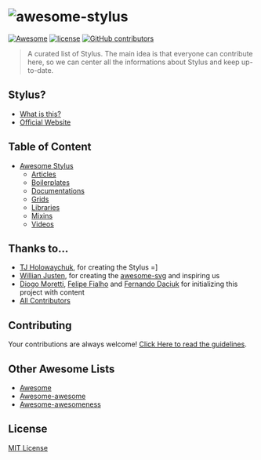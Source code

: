 # ![awesome-stylus](https://rawgit.com/diogomoretti/awesome-stylus/master/logo.svg)

[![Awesome](https://cdn.rawgit.com/sindresorhus/awesome/d7305f38d29fed78fa85652e3a63e154dd8e8829/media/badge.svg)](https://github.com/sindresorhus/awesome)
[![license](https://img.shields.io/github/license/diogomoretti/awesome-stylus.svg)](./license.md)
[![GitHub contributors](https://img.shields.io/github/contributors/diogomoretti/awesome-stylus.svg)](https://github.com/diogomoretti/awesome-stylus/graphs/contributors)

> A curated list of Stylus. The main idea is that everyone can contribute here, so we can center all the informations about Stylus and keep up-to-date.

## Stylus?

- [What is this?](https://en.wikipedia.org/wiki/Stylus_(stylesheet_language))
- [Official Website](http://stylus-lang.com)

## Table of Content
- [Awesome Stylus](#table-of-content)
  - [Articles](topics/articles.md)
  - [Boilerplates](topics/boilerplates.md)
  - [Documentations](topics/documentations.md)
  - [Grids](topics/grids.md)
  - [Libraries](topics/libraries.md)
  - [Mixins](topics/mixins.md)
  - [Videos](topics/videos.md)

## Thanks to...

* [TJ Holowaychuk](https://github.com/tj), for creating the Stylus =]
* [Willian Justen](https://github.com/willianjusten), for creating the [awesome-svg](https://github.com/willianjusten/awesome-svg) and inspiring us
* [Diogo Moretti](https://github.com/diogomoretti), [Felipe Fialho](https://github.com/LFeh) and [Fernando Daciuk](https://github.com/fdaciuk) for initializing this project with content
* [All Contributors](https://github.com/diogomoretti/awesome-stylus/graphs/contributors)

## Contributing

Your contributions are always welcome! [Click Here to read the guidelines](contributing.md).

## Other Awesome Lists

* [Awesome](https://github.com/sindresorhus/awesome)
* [Awesome-awesome](https://github.com/emijrp/awesome-awesome)
* [Awesome-awesomeness](https://github.com/bayandin/awesome-awesomeness)

## License

[MIT License](license.md)

